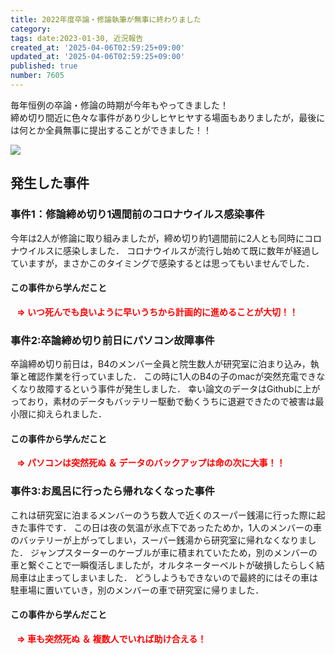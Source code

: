 ```yaml
---
title: 2022年度卒論・修論執筆が無事に終わりました
category:
tags: date:2023-01-30, 近況報告
created_at: '2025-04-06T02:59:25+09:00'
updated_at: '2025-04-06T02:59:25+09:00'
published: true
number: 7605
---
```



毎年恒例の卒論・修論の時期が今年もやってきました！  
締め切り間近に色々な事件があり少しヒヤヒヤする場面もありましたが，最後には何とか全員無事に提出することができました！！

<img src="https://img.esa.io/uploads/production/attachments/13979/2025/04/06/148142/3e229f2c-f85c-49ec-9424-8d2427cb7a4a.webp"  />

## 発生した事件
### 事件1：修論締め切り1週間前のコロナウイルス感染事件
今年は2人が修論に取り組みましたが，締め切り約1週間前に2人とも同時にコロナウイルスに感染しました．
コロナウイルスが流行し始めて既に数年が経過していますが，まさかこのタイミングで感染するとは思ってもいませんでした．

#### この事件から学んだこと
<span style="color:red; font-weight:bold;"> &ensp; => いつ死んでも良いように早いうちから計画的に進めることが大切！！</span>

### 事件2:卒論締め切り前日にパソコン故障事件
卒論締め切り前日は，B4のメンバー全員と院生数人が研究室に泊まり込み，執筆と確認作業を行っていました．
この時に1人のB4の子のmacが突然充電できなくなり故障するという事件が発生しました．
幸い論文のデータはGithubに上がっており，素材のデータもバッテリー駆動で動くうちに退避できたので被害は最小限に抑えられました．

#### この事件から学んだこと
<span style="color:red; font-weight:bold;"> &ensp; => パソコンは突然死ぬ ＆ データのバックアップは命の次に大事！！</span>

### 事件3:お風呂に行ったら帰れなくなった事件
これは研究室に泊まるメンバーのうち数人で近くのスーパー銭湯に行った際に起きた事件です．
この日は夜の気温が氷点下であったためか，1人のメンバーの車のバッテリーが上がってしまい，スーパー銭湯から研究室に帰れなくなりました．
ジャンプスターターのケーブルが車に積まれていたため，別のメンバーの車と繋ぐことで一瞬復活しましたが，オルタネーターベルトが破損したらしく結局車は止まってしまいました．
どうしようもできないので最終的にはその車は駐車場に置いていき，別のメンバーの車で研究室に帰りました．

#### この事件から学んだこと
<span style="color:red; font-weight:bold;"> &ensp; => 車も突然死ぬ ＆ 複数人でいれば助け合える！</span>


